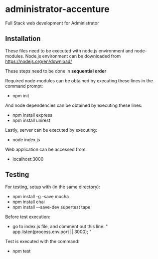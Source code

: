 # administrator-accenture

Full Stack web development for Administrator

## Installation

These files need to be executed with node.js environment and node-modules.
Node.js environment can be downloaded from https://nodejs.org/en/download/

These steps need to be done in **sequential order**

Required node-modules can be obtained by executing these lines in the command prompt:
- npm init

And node dependencies can be obtained by executing these lines:
- npm install express
- npm install unirest

Lastly, server can be executed by executing:
- node index.js

Web application can be accessed from:
- localhost:3000

## Testing

For testing, setup with (in the same directory):

- npm install -g -save mocha
- npm install chai
- npm install --save-dev supertest tape

Before test execution:

- go to index.js file, and comment out this line: " app.listen(process.env.port || 3000); "


Test is executed with the command:

- npm test
